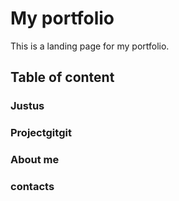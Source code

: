 # My portfolio

This is a landing page for my portfolio.

## Table of content

### Justus

### Projectgitgit

### About me

### contacts